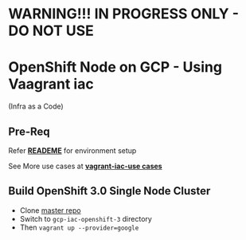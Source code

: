 # WARNING!!! IN PROGRESS ONLY - DO NOT USE

# OpenShift Node on GCP - Using Vaagrant iac 
(Infra as a Code)

## Pre-Req

Refer **[READEME](https://github.com/ginigangadharan/vagrant-iac-usecases/blob/master/README.md)** for environment setup

See More use cases at **[vagrant-iac-use cases](https://github.com/ginigangadharan/vagrant-iac-usecases)**

## Build OpenShift 3.0 Single Node Cluster
- Clone [master repo](https://github.com/ginigangadharan/vagrant-iac-usecases)
- Switch to `gcp-iac-openshift-3` directory
- Then `vagrant up --provider=google`
